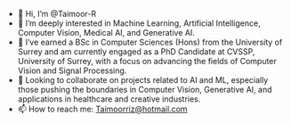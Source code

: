 - 👋 Hi, I’m @Taimoor-R
- 👀 I’m deeply interested in Machine Learning, Artificial Intelligence, Computer Vision, Medical AI, and Generative AI.
- 🌱 I’ve earned a BSc in Computer Sciences (Hons) from the University of Surrey and am currently engaged as a PhD Candidate at CVSSP, University of Surrey, with a focus on advancing the fields of Computer Vision and Signal Processing.
- 💞️ Looking to collaborate on projects related to AI and ML, especially those pushing the boundaries in Computer Vision, Generative AI, and applications in healthcare and creative industries.
- 📫 How to reach me: Taimoorriz@hotmail.com

<!---
Taimoor-R/Taimoor-R is a ✨ special ✨ repository because its `README.md` (this file) appears on your GitHub profile.
You can click the Preview link to take a look at your changes.
--->
